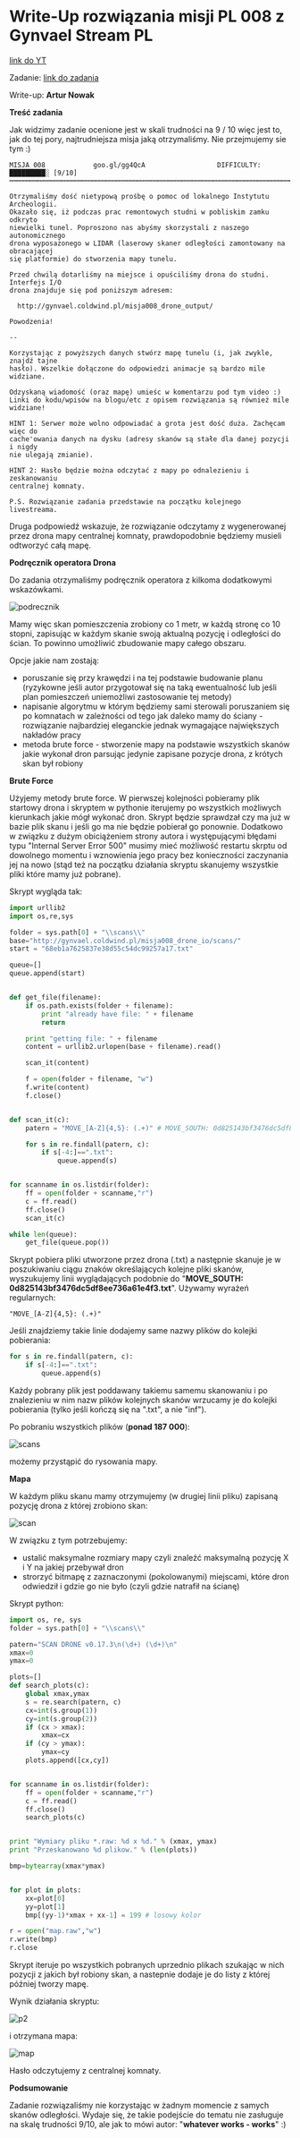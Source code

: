 # Write-Up rozwiązania misji PL 008 z Gynvael Stream PL
[link do YT](https://www.youtube.com/watch?v=3hGK87NTXmw)

Zadanie: [link do zadania](http://gynvael.vexillium.org/ext/70809d8a8c51f6963a882f906dd21c18bd37428b_misja008.txt)

Write-up: **Artur Nowak**



**Treść zadania**

Jak widzimy zadanie ocenione jest w skali trudności na 9 / 10 więc jest to, jak do tej pory, najtrudniejsza misja jaką otrzymaliśmy. Nie przejmujemy sie tym :)

```
MISJA 008            goo.gl/gg4QcA                  DIFFICULTY: █████████░ [9/10]
┅┅┅┅┅┅┅┅┅┅┅┅┅┅┅┅┅┅┅┅┅┅┅┅┅┅┅┅┅┅┅┅┅┅┅┅┅┅┅┅┅┅┅┅┅┅┅┅┅┅┅┅┅┅┅┅┅┅┅┅┅┅┅┅┅┅┅┅┅┅┅┅┅┅┅┅┅┅┅┅┅

Otrzymaliśmy dość nietypową prośbę o pomoc od lokalnego Instytutu Archeologii.
Okazało się, iż podczas prac remontowych studni w pobliskim zamku odkryto
niewielki tunel. Poproszono nas abyśmy skorzystali z naszego autonomicznego
drona wyposażonego w LIDAR (laserowy skaner odległości zamontowany na obracającej
się platformie) do stworzenia mapy tunelu.

Przed chwilą dotarliśmy na miejsce i opuściliśmy drona do studni. Interfejs I/O
drona znajduje się pod poniższym adresem:

  http://gynvael.coldwind.pl/misja008_drone_output/

Powodzenia!

--

Korzystając z powyższych danych stwórz mapę tunelu (i, jak zwykle, znajdź tajne
hasło). Wszelkie dołączone do odpowiedzi animacje są bardzo mile widziane.

Odzyskaną wiadomość (oraz mapę) umieśc w komentarzu pod tym video :)
Linki do kodu/wpisów na blogu/etc z opisem rozwiązania są również mile widziane!

HINT 1: Serwer może wolno odpowiadać a grota jest dość duża. Zachęcam więc do
cache'owania danych na dysku (adresy skanów są stałe dla danej pozycji i nigdy
nie ulegają zmianie).

HINT 2: Hasło będzie można odczytać z mapy po odnalezieniu i zeskanowaniu
centralnej komnaty.

P.S. Rozwiązanie zadania przedstawie na początku kolejnego livestreama.
```

Druga podpowiedź wskazuje, że rozwiązanie odczytamy z wygenerowanej przez drona mapy centralnej komnaty, prawdopodobnie będziemy musieli odtworzyć całą mapę.



**Podręcznik operatora Drona**

Do zadania otrzymaliśmy podręcznik operatora z kilkoma dodatkowymi wskazówkami.


  ![podrecznik](https://github.com/nowakartur/GynvaelMissions/raw/master/PL008/img/podrecznik.png)

Mamy więc skan pomieszczenia zrobiony co 1 metr, w każdą stronę co 10 stopni, zapisując w każdym skanie swoją aktualną pozycję i odległości do ścian. To powinno umożliwić zbudowanie mapy całego obszaru.

Opcje jakie nam zostają:
- poruszanie się przy krawędzi i na tej podstawie budowanie planu (ryzykowne jeśli autor przygotował się na taką ewentualność lub jeśli plan pomieszczeń uniemożliwi zastosowanie tej metody)
- napisanie algorytmu w którym będziemy sami sterowali poruszaniem się po komnatach w zależności od tego jak daleko mamy do ściany - rozwiązanie najbardziej eleganckie jednak wymagające największych nakładów pracy
- metoda brute force - stworzenie mapy na podstawie wszystkich skanów jakie wykonał dron parsując jedynie zapisane pozycje drona, z krótych skan był robiony

**Brute Force**

Użyjemy metody brute force. W pierwszej kolejności pobieramy plik startowy drona i skryptem w pythonie iterujemy po wszystkich możliwych kierunkach jakie mógł wykonać dron.
Skrypt będzie sprawdzał czy ma już w bazie plik skanu i jeśli go ma nie będzie pobierał go ponownie.
Dodatkowo w związku z dużym obiciążeniem strony autora i występującymi błędami typu "Internal Server Error 500" musimy mieć możliwość restartu skrptu od dowolnego momentu i wznowienia jego pracy bez konieczności zaczynania jej na nowo (stąd też na początku działania skryptu skanujemy wszystkie pliki które mamy już pobrane).

Skrypt wygląda tak:


```python
import urllib2
import os,re,sys

folder = sys.path[0] + "\\scans\\"
base="http://gynvael.coldwind.pl/misja008_drone_io/scans/"
start = "68eb1a7625837e38d55c54dc99257a17.txt"

queue=[]
queue.append(start)


def get_file(filename):
    if os.path.exists(folder + filename):
        print "already have file: " + filename
        return

    print "getting file: " + filename
    content = urllib2.urlopen(base + filename).read()

    scan_it(content)

    f = open(folder + filename, "w")
    f.write(content)
    f.close()


def scan_it(c):
    patern = "MOVE_[A-Z]{4,5}: (.+)" # MOVE_SOUTH: 0d825143bf3476dc5df8ee736a61e4f3.txt

    for s in re.findall(patern, c):
        if s[-4:]==".txt":
            queue.append(s)


for scanname in os.listdir(folder):
    ff = open(folder + scanname,"r")
    c = ff.read()
    ff.close()
    scan_it(c)

while len(queue):
    get_file(queue.pop())

```



Skrypt pobiera pliki utworzone przez drona (.txt) a następnie skanuje je w poszukiwaniu ciągu znaków określających kolejne pliki skanów, wyszukujemy linii wyglądających podobnie do "**MOVE_SOUTH: 0d825143bf3476dc5df8ee736a61e4f3.txt**". Używamy wyrażeń regularnych:
```
"MOVE_[A-Z]{4,5}: (.+)"
```


Jeśli znajdziemy takie linie dodajemy same nazwy plików do kolejki pobierania:

```python
for s in re.findall(patern, c):
    if s[-4:]==".txt":
        queue.append(s)
```

Każdy pobrany plik jest poddawany takiemu samemu skanowaniu i po znalezieniu w nim nazw plików kolejnych skanów wrzucamy je do kolejki pobierania (tylko jeśli kończą się na ".txt", a nie "inf").


Po pobraniu wszystkich plików (**ponad 187 000**):

![scans](https://github.com/nowakartur/GynvaelMissions/raw/master/PL008/img/scans.png)

możemy przystąpić do rysowania mapy.


**Mapa**

W każdym pliku skanu mamy otrzymujemy (w drugiej linii pliku) zapisaną pozycję drona z której zrobiono skan:

![scan](https://github.com/nowakartur/GynvaelMissions/raw/master/PL008/img/scan.png)

W związku z tym potrzebujemy:
- ustalić maksymalne rozmiary mapy czyli znaleźć maksymalną pozycję X i Y na jakiej przebywał dron
- strorzyć bitmapę z zaznaczonymi (pokolowanymi) miejscami, które dron odwiedził i gdzie go nie było (czyli gdzie natrafił na ścianę)


Skrypt python:

```python
import os, re, sys
folder = sys.path[0] + "\\scans\\"

patern="SCAN DRONE v0.17.3\n(\d+) (\d+)\n"
xmax=0
ymax=0

plots=[]
def search_plots(c):
    global xmax,ymax
    s = re.search(patern, c)
    cx=int(s.group(1))
    cy=int(s.group(2))
    if (cx > xmax):
        xmax=cx
    if (cy > ymax):
        ymax=cy
    plots.append([cx,cy])


for scanname in os.listdir(folder):
    ff = open(folder + scanname,"r")
    c = ff.read()
    ff.close()
    search_plots(c)


print "Wymiary pliku *.raw: %d x %d." % (xmax, ymax)
print "Przeskanowano %d plikow." % (len(plots))

bmp=bytearray(xmax*ymax)


for plot in plots:
    xx=plot[0]
    yy=plot[1]
    bmp[(yy-1)*xmax + xx-1] = 199 # losowy kolor

r = open("map.raw","w")
r.write(bmp)
r.close

```

Skrypt iteruje po wszystkich pobranych uprzednio plikach szukając w nich pozycji z jakich był robiony skan, a nastepnie dodaje je do listy z której później tworzy mapę.

Wynik działania skryptu:

![p2](https://github.com/nowakartur/GynvaelMissions/raw/master/PL008/img/p2.png)

i otrzymana mapa:

![map](https://github.com/nowakartur/GynvaelMissions/raw/master/PL008/img/map.png)

Hasło odczytujemy z centralnej komnaty.


**Podsumowanie**

Zadanie rozwiązaliśmy nie korzystając w żadnym momencie z samych skanów odległości. Wydaje się, że takie podejście do tematu nie zasługuje na skalę trudności 9/10, ale jak to mówi autor: "**whatever works - works**" :)
